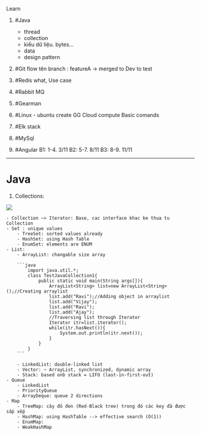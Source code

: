 Learn
1. #Java
    -  thread
    - collection
    -  kiểu dữ liệu. bytes…
    -  data
    - design pattern
2. #Git flow
tên branch : featureA -> merged to Dev to test
4. #Redis 
what, Use case
6. #Rabbit MQ

7. #Gearman 

3. #Linux - ubuntu
create GG Cloud compute
Basic comands

8. #Elk stack 

5. #MySql 
9. #Angular 
B1: 1-4. 3/11
B2: 5-7. 8/11
B3: 8-9. 11/11
-----------------

# Java
1. Collections:

<img src="https://images.viblo.asia/363a4ddb-6a25-44e7-b1e7-7e4f81f1b17a.gif" />

    - Collection ~> Iterator: Base, cac interface khac ke thua tu Collection
    - Set : unique values
        - TreeSet: sorted values already
        - HashSet: using Hash Table
        - EnumSet: elements are ENUM
    - List:
        - ArrayList: changable size array

        ```java
            import java.util.*;  
            class TestJavaCollection1{  
                public static void main(String args[]){  
                    ArrayList<String> list=new ArrayList<String>();//Creating arraylist  
                    list.add("Ravi");//Adding object in arraylist  
                    list.add("Vijay");  
                    list.add("Ravi");  
                    list.add("Ajay");  
                    //Traversing list through Iterator  
                    Iterator itr=list.iterator();  
                    while(itr.hasNext()){  
                        System.out.println(itr.next());  
                    }  
                }  
            }  
        ```

        - LinkedList: double-linked list
        - Vector: ~ ArrayList, synchronized, dynamic array
        - Stack: based onb stack = LIFO (last-in-first-out)
    - Queue
        - LinkedList
        - PriorityQueue
        - ArrayDeque: queue 2 directions
    - Map
        - TreeMap: cây đỏ đen (Red-Black tree) trong đó các key đã được sắp xếp
        - HashMap: using HashTable --> effective search (O(1))
        - EnumMap: 
        - WeakHashMap
